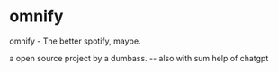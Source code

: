 # omnify
omnify - The better spotify, maybe.

a open source project by a dumbass. -- also with sum help  of chatgpt
